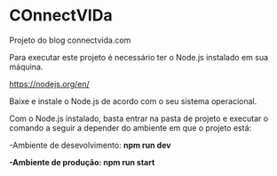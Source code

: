 # COnnectVIDa
Projeto do blog connectvida.com

Para executar este projeto é necessário ter o Node.js instalado em sua máquina.

https://nodejs.org/en/

Baixe e instale o Node.js de acordo com o seu sistema operacional.

Com o Node.js instalado, basta entrar na pasta de projeto e executar o comando a seguir
a depender do ambiente em que o projeto está:

-Ambiente de desevolvimento: <b>npm run dev<b>

-Ambiente de produção: <b>npm run start</b>
